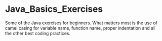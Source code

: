 # Java_Basics_Exercises

Some of the Java exercises for beginners. What matters most is the use of camel casing for variable name, function name, proper indentation and all the other best coding practices.
